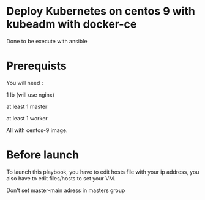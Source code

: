 # Deploy Kubernetes on centos 9 with kubeadm with docker-ce
Done to be execute with ansible 

# Prerequists

You will need : 

1 lb (will use nginx)

at least 1 master

at least 1 worker

All with centos-9 image.

# Before launch
To launch this playbook, you have to edit hosts file with your ip address, you also have to edit files/hosts to set your VM. 

Don't set master-main adress in masters group 
